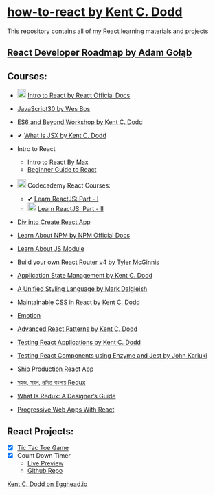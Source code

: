 # [how-to-react by Kent C. Dodd](https://blog.kentcdodds.com/how-to-react-%EF%B8%8F-9e87f48414d2)

This repository contains all of my React learning materials and projects

## [React Developer Roadmap by Adam Gołąb](https://github.com/adam-golab/react-developer-roadmap)


## Courses:
  * <img src="https://emojipedia-us.s3.amazonaws.com/thumbs/120/twitter/139/hourglass_231b.png" width="20px" height="20px" alt="ongoing"> [Intro to React by React Official Docs](https://reactjs.org/tutorial/tutorial.html)
  * [JavaScript30 by Wes Bos](https://javascript30.com/)
  * [ES6 and Beyond Workshop by Kent C. Dodd](https://www.youtube.com/playlist?list=PLV5CVI1eNcJgUA2ziIML3-7sMbS7utie5)
  * ✔ [What is JSX by Kent C. Dodd](https://blog.kentcdodds.com/what-is-jsx-310ab98c463e)
  * Intro to React
      - [Intro to React By Max](https://www.youtube.com/watch?v=UtIOMUQ7nWM&index=8&list=PL6cactdCCnTLkQah9GKzsJmiLbegy4dEk)
      - [Beginner Guide to React](https://egghead.io/courses/the-beginner-s-guide-to-reactjs)
  
  * <img src="https://emojipedia-us.s3.amazonaws.com/thumbs/120/twitter/139/hourglass_231b.png" width="20px" height="20px" alt="ongoing"> Codecademy React Courses:
      - ✔ [Learn ReactJS: Part - I](https://www.codecademy.com/learn/react-101)
      - <img src="https://emojipedia-us.s3.amazonaws.com/thumbs/120/twitter/139/hourglass_231b.png" width="20px" height="20px" alt="ongoing"> [Learn ReactJS: Part - II](https://www.codecademy.com/learn/react-102)

  * [Div into Create React App](https://github.com/facebook/create-react-app)
  * [Learn About NPM by NPM Official Docs](https://docs.npmjs.com/)
  * [Learn About JS Module](https://www.youtube.com/watch?v=kTlcu16rSLc&index=23&list=PLV5CVI1eNcJgNqzNwcs4UKrlJdhfDjshf)
  * [Build your own React Router v4 by Tyler McGinnis](https://tylermcginnis.com/build-your-own-react-router-v4/)
  * [Application State Management by Kent C. Dodd](https://blog.kentcdodds.com/application-state-management-66de608ccb24)
  * [A Unified Styling Language by Mark Dalgleish](https://medium.com/seek-blog/a-unified-styling-language-d0c208de2660)
  * [Maintainable CSS in React by Kent C. Dodd](https://www.youtube.com/watch?v=3-4KsXPO2Q4&index=2&list=PLV5CVI1eNcJgNqzNwcs4UKrlJdhfDjshf)
  * [Emotion](https://emotion.sh/)
  * [Advanced React Patterns by Kent C. Dodd](https://frontendmasters.com/courses/advanced-react-patterns/)
  * [Testing React Applications by Kent C. Dodd](https://frontendmasters.com/courses/testing-react/)
  * [Testing React Components using Enzyme and Jest by John Kariuki](https://scotch.io/tutorials/testing-react-components-with-enzyme-and-jest?utm_source=newsletter&utm_medium=email&utm_campaign=vs_code_tips_user_permissions_in_vue_web_notifications_laravel&utm_term=2018-07-31)
  * [Ship Production React App](https://egghead.io/lessons/react-confidently-ship-production-react-apps)
  * [সহজ, সরল, প্রমিত বাংলায় Redux](https://medium.com/%E0%A6%AA%E0%A7%8D%E0%A6%B0%E0%A7%8B%E0%A6%97%E0%A7%8D%E0%A6%B0%E0%A6%BE%E0%A6%AE%E0%A6%BF%E0%A6%82-%E0%A6%AA%E0%A6%BE%E0%A6%A4%E0%A6%BE/%E0%A6%B8%E0%A6%B9%E0%A6%9C-%E0%A6%B8%E0%A6%B0%E0%A6%B2-%E0%A6%AA%E0%A7%8D%E0%A6%B0%E0%A6%AE%E0%A6%BF%E0%A6%A4-%E0%A6%AC%E0%A6%BE%E0%A6%82%E0%A6%B2%E0%A6%BE%E0%A7%9F-redux-a92a49a1c709)
  * [What Is Redux: A Designer’s Guide](https://www.smashingmagazine.com/2018/07/redux-designers-guide/?utm_source=newsletter&utm_medium=email&utm_campaign=vue_authentication_and_route_handling_using_vue_router&utm_term=2018-07-10)
  * [Progressive Web Apps With React](https://addyosmani.com/blog/progressive-web-apps-with-react/)


## React Projects:
  - [x] [Tic Tac Toe Game](https://github.com/jamal-pb95/tic-tac-toe)
  - [x] Count Down Timer
    - [Live Preview]()
    - [Github Repo]()


[Kent C. Dodd on Egghead.io](https://egghead.io/instructors/kentcdodds)